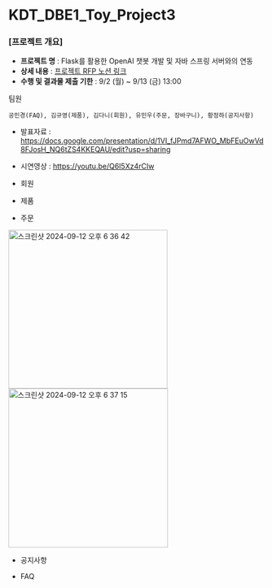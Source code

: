 # KDT_DBE1_Toy_Project3

### [프로젝트 개요] 
- **프로젝트 명** : Flask를 활용한 OpenAI 챗봇 개발 및 자바 스프링 서버와의 연동
- **상세 내용** : [프로젝트 RFP 노션 링크](https://www.notion.so/Toy-Project-3-8fc76ea7c79c47e089f6abcc41b35a0c?pvs=4)
- **수행 및 결과물 제출 기한** : 9/2 (월) ~ 9/13 (금) 13:00

  
팀원 
    
    공민경(FAQ), 김규영(제품), 김다니(회원), 유민우(주문, 장바구니), 황정하(공지사항)

- 발표자료 : https://docs.google.com/presentation/d/1VI_fJPmd7AFWO_MbFEuOwVd8FJosH_NQ6tZS4KKEQAU/edit?usp=sharing
- 시연영상 : https://youtu.be/Q6I5Xz4rCIw

 - 회원


 - 제품


- 주문
<img width="312" alt="스크린샷 2024-09-12 오후 6 36 42" src="https://github.com/user-attachments/assets/23183f6f-512e-41ab-a8cf-5fd9ce22e9ca">
<img width="313" alt="스크린샷 2024-09-12 오후 6 37 15" src="https://github.com/user-attachments/assets/f45f1699-3648-4b34-a31d-57e29496c29e">


 - 공지사항


- FAQ



